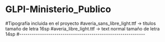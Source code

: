 # GLPI-Ministerio_Publico

#Tipografía incluida en el proyecto
#averia_sans_libre_light.ttf	-> títulos tamaño de letra 16sp
#averia_libre_light.ttf	-> text normal tamaño de letra 14sp
#-------------------------------------------------------------
